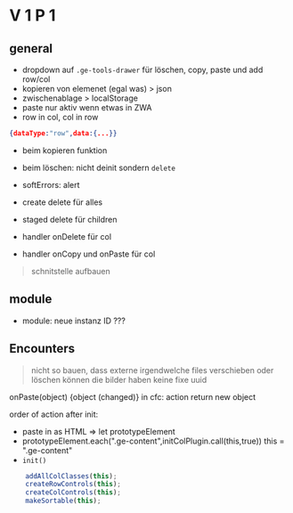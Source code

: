 # V 1 P 1
## general
+ dropdown auf `.ge-tools-drawer` für löschen, copy, paste und add row/col 
+ kopieren von elemenet (egal was) > json
+ zwischenablage > localStorage
+ paste nur aktiv wenn etwas in ZWA
+ row in col, col in row
```json
{dataType:"row",data:{...}}
```
+ beim kopieren funktion
- beim löschen: nicht deinit sondern `delete`

+ softErrors: alert

+ create delete für alles  
+ staged delete für children  
+ handler onDelete für col 
- handler onCopy und onPaste für col

> schnitstelle aufbauen  

## module
- module: neue instanz ID ???

## Encounters
> nicht so bauen, dass externe irgendwelche files verschieben oder löschen können
die bilder haben keine fixe uuid

onPaste(object) {object (changed)} in cfc: action return new object


order of action after init:
- paste in as HTML => let prototypeElement
- prototypeElement.each(".ge-content",initColPlugin.call(this,true))
this = ".ge-content"
- `init()`
```javascript
    addAllColClasses(this);
    createRowControls(this);
    createColControls(this);
    makeSortable(this);
```
